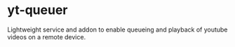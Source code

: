 # yt-queuer
Lightweight service and addon to enable queueing and playback of youtube videos on a remote device.
